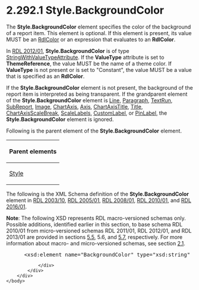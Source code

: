 <html dir="LTR" xmlns:mshelp="http://msdn.microsoft.com/mshelp" xmlns:ddue="http://ddue.schemas.microsoft.com/authoring/2003/5" xmlns:xlink="http://www.w3.org/1999/xlink" xmlns:tool="http://www.microsoft.com/tooltip">
    <head>
        <meta http-equiv="Content-Type" content="text/html; CHARSET=utf-8"></meta>
        <meta name="save" content="history"></meta>
        <title>2.292.1 Style.BackgroundColor</title>
        <xml>
            <mshelp:toctitle title="2.292.1 Style.BackgroundColor"></mshelp:toctitle>
            <mshelp:rltitle title="[MS-RDL]: Style.BackgroundColor"></mshelp:rltitle>
            <mshelp:keyword index="A" term="83b607b8-b34e-4119-a26c-81e7c11e26c2"></mshelp:keyword>
            <mshelp:attr name="DCSext.ContentType" value="open specification"></mshelp:attr>
            <mshelp:attr name="AssetID" value="83b607b8-b34e-4119-a26c-81e7c11e26c2"></mshelp:attr>
            <mshelp:attr name="TopicType" value="kbRef"></mshelp:attr>
            <mshelp:attr name="DCSext.Title" value="[MS-RDL]: Style.BackgroundColor" />
        </xml>
    </head>
    <body>
        <div id="header">
            <h1 class="heading">2.292.1 Style.BackgroundColor</h1>
        </div>
        <div id="mainSection">
            <div id="mainBody">
                <div id="allHistory" class="saveHistory"></div>
                <div id="sectionSection0" class="section" name="collapseableSection">
                    

<p>The <b>Style.BackgroundColor</b> element specifies the color
of the background of a report item. This element is optional. If this element
is present, its value MUST be an <a href="b302c6a5-6023-42b1-95ed-bafcdc4b5714.htm">RdlColor</a> or an expression
that evaluates to an <b>RdlColor</b>.</p>

<p>In <a href="f165fb82-3c5a-4369-961c-128de233638c.htm">RDL 2012/01</a>,
<b>Style.BackgroundColor</b> is of type <a href="6f331cb4-87a7-419d-bb8d-6e5142cb06a0.htm">StringWithValueTypeAttribute</a>.
If the <b>ValueType</b> attribute is set to <b>ThemeReference</b>, the value
MUST be the name of a theme color. If <b>ValueType</b> is not present or is set
to &quot;Constant&quot;, the value MUST be a value that is specified as an <b>RdlColor</b>.</p>

<p>If the <b>Style.BackgroundColor</b> element is not present,
the background of the report item is interpreted as being transparent. If the
grandparent element of the <b>Style.BackgroundColor</b> element is <a href="58c7b460-38b6-4039-afae-82c27404e241.htm">Line</a>, <a href="c813d832-e92f-40e9-aadf-77ec1845efbb.htm">Paragraph</a>, <a href="90623d67-443b-4480-9869-e03277a6223a.htm">TextRun</a>, <a href="04d4d6d6-e103-48fc-b4f7-bf5b4a7e56e5.htm">SubReport</a>, <a href="63e1e5ab-7c49-4f62-8dbd-62d85de2b153.htm">Image</a>, <a href="0c19f1cb-ef68-4c28-a2d0-8601b7fd0f32.htm">ChartAxis</a>, <a href="2bfb943e-7cfe-41c1-baa4-5739a99a341b.htm">Axis</a>, <a href="8fde02ea-8499-4f99-a339-840397fd79fc.htm">ChartAxisTitle</a>, <a href="ad26c51e-d1ae-4ab1-9324-7bec1efc2ada.htm">Title</a>, <a href="2933ab6c-fef1-4e72-8f2f-fae83e9e3bb8.htm">ChartAxisScaleBreak</a>, <a href="7e678f86-f918-4069-822a-f1324ab0b043.htm">ScaleLabels</a>, <a href="519139e8-6188-4286-b148-dfd76a0a6be4.htm">CustomLabel</a>, or <a href="8a95fbbe-67d8-418f-8b2c-dc7fb18fdf6b.htm">PinLabel</a>, the <b>Style.BackgroundColor</b>
element is ignored.</p>

<p>Following is the parent element of the <b>Style.BackgroundColor</b>
element.</p>

<table>
 <thead>
  <tr>
   <th>
   <p>Parent elements</p>
   </th>
  </tr>
 </thead>
 <tr>
  <td>
  <p><a href="ea446209-9c6a-46ce-b472-fae8b8350b37.htm">Style</a></p>
  </td>
 </tr>
</table>

<p>The following is the XML Schema definition of the <b>Style.BackgroundColor</b>
element in <a href="a7e2ad00-07c8-4f6d-80ab-3ad55df7b233.htm">RDL 2003/10</a>,
<a href="3ebe2912-4958-4832-b391-cad1f5e13338.htm">RDL 2005/01</a>, <a href="1e855f94-4617-47e4-b89e-0856c6cb420f.htm">RDL 2008/01</a>, <a href="3428e690-a348-4ec7-8a6a-8efb42d2cdee.htm">RDL 2010/01</a>, and <a href="52ce3983-2bfc-4e72-9359-42aaf5fe4509.htm">RDL 2016/01</a>.</p>

<p><b>Note</b>: The following XSD represents RDL
macro-versioned schemas only. Possible additions, identified earlier in this
section, to base schema RDL 2010/01 from micro-versioned schemas RDL 2011/01,
RDL 2012/01, and RDL 2013/01 are provided in sections <a href="bf2bab1a-b608-4bcc-b718-1cc1baa9579c.htm">5.5</a>, 5.6, and <a href="c5c219b8-4b13-4c49-9c86-6a07aab39823.htm">5.7</a>, respectively. For
more information about macro- and micro-versioned schemas, see section <a href="ae14822f-9553-45f1-bacc-c0a1cbb484fb.htm">2.1</a>.</p>

<dl>
<dd>
<div><pre> &lt;xsd:element name=&quot;BackgroundColor&quot; type=&quot;xsd:string&quot; minOccurs=&quot;0&quot; /&gt;
</pre></div>
</dd></dl>


                </div>
            </div>
        </div>
    </body>
</html>